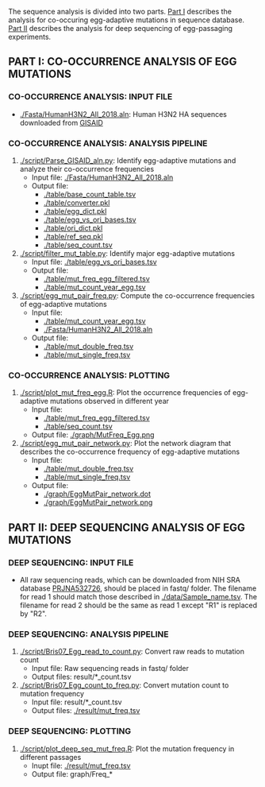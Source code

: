 The sequence analysis is divided into two parts. [Part I](https://github.com/wchnicholas/incompatible_egg_muts#part-i-co-occurrence-analysis-of-egg-mutations) describes the analysis for co-occuring egg-adaptive mutations in sequence database. [Part II](https://github.com/wchnicholas/incompatible_egg_muts#part-ii-deep-sequencing-analysis-of-egg-mutations) describes the analysis for deep sequencing of egg-passaging experiments.
## PART I: CO-OCCURRENCE ANALYSIS OF EGG MUTATIONS
### CO-OCCURRENCE ANALYSIS: INPUT FILE
* [./Fasta/HumanH3N2\_All\_2018.aln](./Fasta/HumanH3N2_All_2018.aln): Human H3N2 HA sequences downloaded from [GISAID](https://www.gisaid.org/)

### CO-OCCURRENCE ANALYSIS: ANALYSIS PIPELINE
1. [./script/Parse\_GISAID\_aln.py](./script/Parse_GISAID_aln.py): Identify egg-adaptive mutations and analyze their co-occurrence frequencies
    - Input file: [./Fasta/HumanH3N2\_All\_2018.aln](./Fasta/HumanH3N2_All_2018.aln)
    - Output file:
      - [./table/base\_count\_table.tsv](./table/base_count_table.tsv)
      - [./table/converter.pkl](./table/converter.pkl)
      - [./table/egg\_dict.pkl](./table/egg_dict.pkl)
      - [./table/egg\_vs\_ori\_bases.tsv](./table/egg_vs_ori_bases.tsv)
      - [./table/ori\_dict.pkl](./table/ori_dict.pkl)
      - [./table/ref\_seq.pkl](./table/ref_seq.pkl)
      - [./table/seq\_count.tsv](./table/seq_count.tsv)
2. [./script/filter\_mut\_table.py](./script/filter_mut_table.py): Identify major egg-adaptive mutations
    - Input file: [./table/egg\_vs\_ori\_bases.tsv](./table/egg_vs_ori_bases.tsv)
    - Output file: 
      - [./table/mut\_freq\_egg\_filtered.tsv](./table/mut_freq_egg_filtered.tsv)
      - [./table/mut\_count\_year\_egg.tsv](./table/mut_count_year_egg.tsv)
3. [./script/egg\_mut\_pair\_freq.py](./script/egg_mut_pair_freq.py): Compute the co-occurrence frequencies of egg-adaptive mutations
    - Input file: 
      - [./table/mut\_count\_year\_egg.tsv](./table/mut_count_year_egg.tsv)
      - [./Fasta/HumanH3N2\_All\_2018.aln](./Fasta/HumanH3N2_All_2018.aln)
    - Output file: 
      - [./table/mut\_double\_freq.tsv](./table/mut_double_freq.tsv)
      - [./table/mut\_single\_freq.tsv](./table/mut_single_freq.tsv)

### CO-OCCURRENCE ANALYSIS: PLOTTING
1. [./script/plot\_mut\_freq\_egg.R](./script/plot_mut_freq_egg.R): Plot the occurrence frequencies of egg-adaptive mutations observed in different year
    - Input file: 
      - [./table/mut\_freq\_egg\_filtered.tsv](./table/mut_freq_egg_filtered.tsv)
      - [./table/seq\_count.tsv](./table/seq_count.tsv)
    - Output file: [./graph/MutFreq\_Egg.png](./graph/MutFreq_Egg.png)
2. [./script/egg\_mut\_pair\_network.py](./script/egg_mut_pair_network.py): Plot the network diagram that describes the co-occurrence frequency of egg-adaptive mutations
    - Input file: 
      - [./table/mut\_double\_freq.tsv](./table/mut_double_freq.tsv)
      - [./table/mut\_single\_freq.tsv](./table/mut_single_freq.tsv)
    - Output file: 
      - [./graph/EggMutPair\_network.dot](graph/EggMutPair_network.dot)
      - [./graph/EggMutPair\_network.png](graph/EggMutPair_network.png)

## PART II: DEEP SEQUENCING ANALYSIS OF EGG MUTATIONS
### DEEP SEQUENCING: INPUT FILE
* All raw sequencing reads, which can be downloaded from NIH SRA database [PRJNA532726](https://www.ncbi.nlm.nih.gov/bioproject/PRJNA532726), should be placed in fastq/ folder. The filename for read 1 should match those described in [./data/Sample\_name.tsv](./data/Sample_name.tsv). The filename for read 2 should be the same as read 1 except "R1" is replaced by "R2".

### DEEP SEQUENCING: ANALYSIS PIPELINE
1. [./script/Bris07\_Egg\_read\_to\_count.py](./script/Bris07_Egg_read_to_count.py): Convert raw reads to mutation count
    - Input file: Raw sequencing reads in fastq/ folder
    - Output files: result/\*\_count.tsv
2. [./script/Bris07\_Egg\_count\_to\_freq.py](./script/Bris07_Egg_count_to_freq.py): Convert mutation count to mutation frequency
    - Input file: result/\*\_count.tsv
    - Output files: [./result/mut\_freq.tsv](result/mut_freq.tsv)

### DEEP SEQUENCING: PLOTTING
1. [./script/plot\_deep\_seq\_mut\_freq.R](script/plot_deep_seq_mut_freq.R): Plot the mutation frequency in different passages
    - Inupt file: [./result/mut\_freq.tsv](result/mut_freq.tsv)
    - Output file: graph/Freq\_\*
